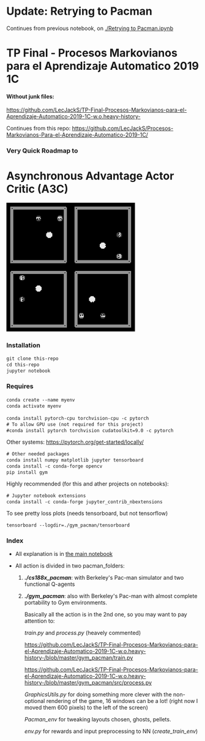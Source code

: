 # Update: Retrying to Pacman

Continues from previous notebook, on [./Retrying to Pacman.ipynb](./Retrying-to-Pacman.ipynb)

# TP Final - Procesos Markovianos para el Aprendizaje Automatico 2019 1C

#### Without junk files:
https://github.com/LecJackS/TP-Final-Procesos-Markovianos-para-el-Aprendizaje-Automatico-2019-1C-w.o.heavy-history-


Continues from this repo: https://github.com/LecJackS/Procesos-Markovianos-Para-el-Aprendizaje-Automatico-2019-1C/

### Very Quick Roadmap to
# Asynchronous Advantage Actor Critic (A3C)

![input-to-nn-channel-combined](./img/snaps-0-1-2-3-x2.gif)

### Installation

    git clone this-repo
    cd this-repo
    jupyter notebook
    
### Requires

    conda create --name myenv
    conda activate myenv
    
    conda install pytorch-cpu torchvision-cpu -c pytorch
    # To allow GPU use (not required for this project)
    #conda install pytorch torchvision cudatoolkit=9.0 -c pytorch

Other systems: https://pytorch.org/get-started/locally/

    # Other needed packages
    conda install numpy matplotlib jupyter tensorboard
    conda install -c conda-forge opencv
    pip install gym
    
Highly recommended (for this and ather projects on notebooks):
    
    # Jupyter notebook extensions
    conda install -c conda-forge jupyter_contrib_nbextensions
    
To see pretty loss plots (needs tensorboard, but not tensorflow)

    tensorboard --logdir=./gym_pacman/tensorboard

### Index

* All explanation is in [the main notebook](Very%quick%roadmap%to%Asynchronous%Advantage%Actor%Critic.ipynb)

* All action is divided in two pacman_folders:
  1. ***./cs188x_pacman***: with Berkeley's Pac-man simulator and two functional Q-agents
    
  2. ***./gym_pacman***: also with Berkeley's Pac-man with almost complete portability to Gym environments.
     
     Basically all the action is in the 2nd one, so you may want to pay attention to:
     
     *train.py* and *process.py* (heavely commented)
     
     https://github.com/LecJackS/TP-Final-Procesos-Markovianos-para-el-Aprendizaje-Automatico-2019-1C-w.o.heavy-history-/blob/master/gym_pacman/train.py
     
     https://github.com/LecJackS/TP-Final-Procesos-Markovianos-para-el-Aprendizaje-Automatico-2019-1C-w.o.heavy-history-/blob/master/gym_pacman/src/process.py
     
     *GraphicsUtils.py* for doing something more clever with the non-optional rendering of the game, 16 windows can be a lot! (right now I moved them 600 pixels) to the left of the screen)
     
     *Pacman_env* for tweaking layouts chosen, ghosts, pellets.
     
     *env.py* for rewards and input preprocessing to NN (*create_train_env*)
     
     
